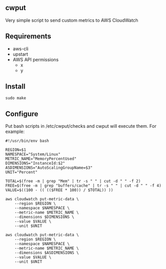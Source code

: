 ## cwput

Very simple script to send custom metrics to AWS CloudWatch

## Requirements

- aws-cli
- upstart
- AWS API permissions
  - x
  - y

## Install

`sudo make`

## Configure

Put bash scripts in /etc/cwput/checks and cwput will execute them. For example:

```shell
#!/usr/bin/env bash

REGION=$1
NAMESPACE="System/Linux"
METRIC_NAME="MemoryPercentUsed"
DIMENSIONS="InstanceId:$2"
ASDIMENSIONS="AutoScalingGroupName=$3"
UNIT="Percent"

TOTAL=$(free -m | grep "Mem" | tr -s " " | cut -d " " -f 2)
FREE=$(free -m | grep "buffers/cache" | tr -s " " | cut -d " " -f 4)
VALUE=$((100 - (( (($FREE * 100)) / $TOTAL)) ))

aws cloudwatch put-metric-data \
    --region $REGION \
    --namespace $NAMESPACE \
    --metric-name $METRIC_NAME \
    --dimensions $DIMENSIONS \
    --value $VALUE \
    --unit $UNIT

aws cloudwatch put-metric-data \
    --region $REGION \
    --namespace $NAMESPACE \
    --metric-name $METRIC_NAME \
    --dimensions $ASDIMENSIONS \
    --value $VALUE \
    --unit $UNIT
```
